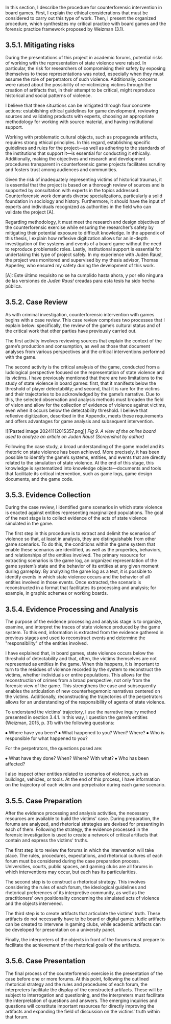 In this section, I describe the procedure for counterforensic intervention in board games. First, I explain the ethical considerations that must be considered to carry out this type of work. Then, I present the organized procedure, which synthesizes my critical practice with board games and the forensic practice framework proposed by Weizman (3.1).
## 3.5.1. Mitigating risks
During the presentations of this project in academic forums, potential risks of working with the representation of state violence were raised. In particular, the risk for researchers of compromising their safety by exposing themselves to these representations was noted, especially when they must assume the role of perpetrators of such violence. Additionally, concerns were raised about the possibility of re-victimizing victims through the creation of artifacts that, in their attempt to be critical, might reproduce historical and social patterns of violence.

I believe that these situations can be mitigated through four concrete actions: establishing ethical guidelines for game development, reviewing sources and validating products with experts, choosing an appropriate methodology for working with source material, and having institutional support.

Working with problematic cultural objects, such as propaganda artifacts, requires strong ethical principles. In this regard, establishing specific guidelines and rules for the project—as well as adhering to the standards of the institutions that support it—is essential for conducting it ethically. Additionally, making the objectives and research and development procedures transparent in counterforensic game projects facilitates scrutiny and fosters trust among audiences and communities.

Given the risk of inadequately representing victims of historical traumas, it is essential that the project is based on a thorough review of sources and is supported by consultation with experts in the topics addressed. Counterforensic work demands diverse specializations, particularly a solid foundation in sociology and history. Furthermore, it should have the input of experts and individuals recognized as authorities in the field who can validate the project [A].

Regarding methodology, it must meet the research and design objectives of the counterforensic exercise while ensuring the researcher’s safety by mitigating their potential exposure to difficult knowledge. In the appendix of this thesis, I explain how reflexive digitization allows for an in-depth investigation of the systems and events of a board game without the need to reproduce problematic roles. Lastly, institutional support is essential for undertaking this type of project safely. In my experience with Juden Raus!, the project was monitored and supervised by my thesis advisor, Thomas Apperley, who ensured my safety during the development of this work.

[A]: Este último requisito no se ha cumplido hasta ahora, y por ello ninguna de las versiones de _Juden Raus!_ creadas para esta tesis ha sido hecha pública.
## 3.5.2. Case Review
As with criminal investigation, counterforensic intervention with games begins with a case review. This case review comprises two processes that I explain below: specifically, the review of the game’s cultural status and of the critical work that other parties have previously carried out.

The first activity involves reviewing sources that explain the context of the game’s production and consumption, as well as those that document analyses from various perspectives and the critical interventions performed with the game.

The second activity is the critical analysis of the game, conducted from a ludological perspective focused on the representation of state violence and its victims. I have previously mentioned that there are two limitations to the study of state violence in board games: first, that it manifests below the threshold of player detectability; and second, that it is rare for the victims and their trajectories to be acknowledged by the game’s narrative. Due to this, the selected observation and analysis methods must broaden the field of vision and allow for the collection of evidence of violence against victims, even when it occurs below the detectability threshold. I believe that reflexive digitization, described in the Appendix, meets these requirements and offers advantages for game analysis and subsequent intervention.

![[Pasted image 20241112015357.png]]
*Fig 9. A view of the online board used to analyze an article on Juden Raus! (Screenshot by author)*

Following the case study, a broad understanding of the game model and its rhetoric on state violence has been achieved. More precisely, it has been possible to identify the game’s systems, entities, and events that are directly related to the simulation of state violence. At the end of this stage, this knowledge is systematized into knowledge objects—documents and tools that facilitate its critical intervention, such as game logs, game design documents, and the game code.
## 3.5.3. Evidence Collection
During the case review, I identified game scenarios in which state violence is enacted against entities representing marginalized populations. The goal of the next stage is to collect evidence of the acts of state violence simulated in the game.

The first step in this procedure is to extract and delimit the scenarios of violence so that, at least in analysis, they are distinguishable from other game scenarios. To do this, the conditions within the game system that enable these scenarios are identified, as well as the properties, behaviors, and relationships of the entities involved. The primary resource for extracting scenarios is the game log, an organized representation of the game system’s state and the behavior of its entities at any given moment during gameplay. By analyzing the game log as a text, it is possible to identify events in which state violence occurs and the behavior of all entities involved in those events. Once extracted, the scenario is reconstructed in a format that facilitates its processing and analysis; for example, in graphic schemes or working boards.
## 3.5.4. Evidence Processing and Analysis
The purpose of the evidence processing and analysis stage is to organize, examine, and interpret the traces of state violence produced by the game system. To this end, information is extracted from the evidence gathered in previous stages and used to reconstruct events and determine the "responsibility" of the entities involved.

I have explained that, in board games, state violence occurs below the threshold of detectability and that, often, the victims themselves are not represented as entities in the game. When this happens, it is important to turn to the residues of violence recorded by the system to reconstruct the victims, whether individuals or entire populations. This allows for the reconstruction of crimes from a broad perspective, not only from the forensic view of the game. This strengthens the case and subsequently enables the articulation of new counterhegemonic narratives centered on the victims. Additionally, reconstructing the trajectories of the perpetrators allows for an understanding of the responsibility of agents of state violence.

To understand the victims' trajectory, I use the narrative inquiry method presented in section 3.4.1. In this way, I question the game’s entities (Weizman, 2015, p. 31) with the following questions:

⦁	Where have you been?
⦁	What happened to you? When? Where?
⦁	Who is responsible for what happened to you?

For the perpetrators, the questions posed are:

⦁	What have they done? When? Where? With what?
⦁	Who has been affected?

I also inspect other entities related to scenarios of violence, such as buildings, vehicles, or tools. At the end of this process, I have information on the trajectory of each victim and perpetrator during each game scenario.
## 3.5.5. Case Preparation
After the evidence processing and analysis activities, the necessary resources are available to build the victims' case. During preparation, the forums are analyzed, and rhetorical strategies are devised for presenting in each of them. Following the strategy, the evidence processed in the forensic investigation is used to create a network of critical artifacts that contain and express the victims' truths.

The first step is to review the forums in which the intervention will take place. The rules, procedures, expectations, and rhetorical cultures of each forum must be considered during the case preparation process. Universities, courts, public spaces, and gaming clubs are all forums in which interventions may occur, but each has its particularities.

The second step is to construct a rhetorical strategy. This involves considering the rules of each forum, the ideological guidelines and rhetorical preferences of its interpretive community, as well as the practitioners’ own positionality concerning the simulated acts of violence and the objects intervened.

The third step is to create artifacts that articulate the victims' truth. These artifacts do not necessarily have to be board or digital games; ludic artifacts can be created to intervene in gaming clubs, while academic artifacts can be developed for presentation on a university panel.

Finally, the interpreters of the objects in front of the forums must prepare to facilitate the achievement of the rhetorical goals of the artifacts.
## 3.5.6. Case Presentation
The final process of the counterforensic exercise is the presentation of the case before one or more forums. At this point, following the outlined rhetorical strategy and the rules and procedures of each forum, the interpreters facilitate the display of the constructed artifacts. These will be subject to interrogation and questioning, and the interpreters must facilitate the interpretation of questions and answers. The emerging inquiries and questions will constitute important resources for directly improving the artifacts and expanding the field of discussion on the victims' truth within that forum.